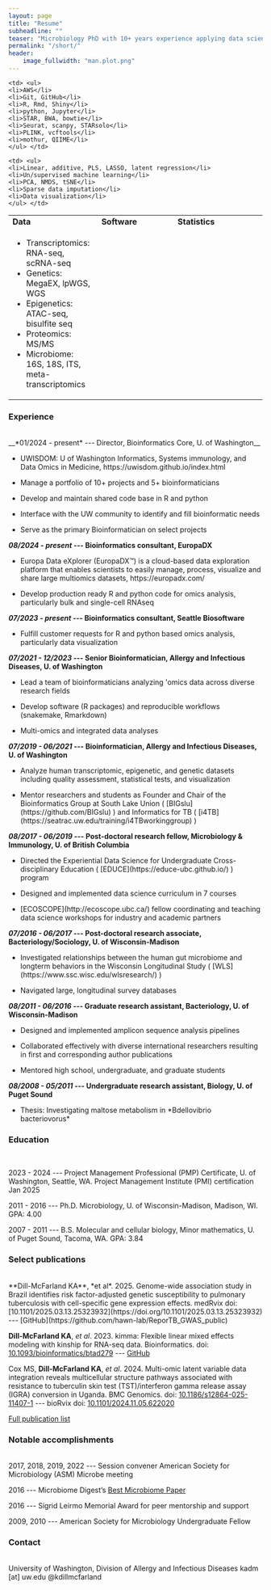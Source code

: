 ```yaml
---
layout: page
title: "Resume"
subheadline: ""
teaser: "Microbiology PhD with 10+ years experience applying data science and statistics to biological problems. Expertise in multi-omics from experimental design to publication. Skilled leader with Project Management Professional (PMP) training and teams with diverse backgrounds and varied training. Effective communicator with formal teaching experience. Specific skills include:"
permalink: "/short/"
header:
    image_fullwidth: "man.plot.png"
---
```


<table border="0" width="100%" class="center">
 <tr>
    <td width="35%"><b style="font-size:16px">Data</b></td>
    <td width="30%"><b style="font-size:16px">Software</b></td>
    <td width="35%"><b style="font-size:16px">Statistics</b></td>
 </tr>
 <tr>
    <td> <ul>
    <li>Transcriptomics: RNA-seq, scRNA-seq</li>
    <li>Genetics: MegaEX, lpWGS, WGS</li>
    <li>Epigenetics: ATAC-seq, bisulfite seq</li>
    <li>Proteomics: MS/MS</li>
    <li>Microbiome: 16S, 18S, ITS, meta-transcriptomics</li>
    </ul> </td>
    
    <td> <ul>
    <li>AWS</li>
    <li>Git, GitHub</li>
    <li>R, Rmd, Shiny</li>
    <li>python, Jupyter</li>
    <li>STAR, BWA, bowtie</li>
    <li>Seurat, scanpy, STARsolo</li>
    <li>PLINK, vcftools</li>
    <li>mothur, QIIME</li>
    </ul> </td>
    
    <td> <ul>
    <li>Linear, additive, PLS, LASSO, latent regression</li>
    <li>Un/supervised machine learning</li>
    <li>PCA, NMDS, tSNE</li>
    <li>Sparse data imputation</li>
    <li>Data visualization</li>
    </ul> </td>
 </tr>
</table>

### Experience
<br>
__*01/2024 - present* --- Director, Bioinformatics Core, U. of Washington__

<ul><li>UWISDOM: U of Washington Informatics, Systems immunology, and Data Omics in Medicine, https://uwisdom.github.io/index.html</li></ul>
<ul><li>Manage a portfolio of 10+ projects and 5+ bioinformaticians</li></ul>
<ul><li>Develop and maintain shared code base in R and python</li></ul>
<ul><li>Interface with the UW community to identify and fill bioinformatic needs</li></ul>
<ul><li>Serve as the primary Bioinformatician on select projects</li></ul>

__*08/2024 - present* --- Bioinformatics consultant, EuropaDX__  

<ul><li>Europa Data eXplorer (EuropaDX™) is a cloud-based data exploration platform that enables scientists to easily manage, process, visualize and share large multiomics datasets, https://europadx.com/</li></ul>
<ul><li>Develop production ready R and python code for omics analysis, particularly bulk and single-cell RNAseq</li></ul>

__*07/2023 - present* --- Bioinformatics consultant, Seattle Biosoftware__

<ul><li>Fulfill customer requests for R and python based omics analysis, particularly data visualization</li></ul>

__*07/2021 - 12/2023* --- Senior Bioinformatician, Allergy and Infectious Diseases, U. of Washington__

<ul><li>Lead a team of bioinformaticians analyzing 'omics data across diverse
research fields</li></ul>
<ul><li>Develop software (R packages) and reproducible workflows (snakemake,
Rmarkdown)</li></ul>
<ul><li>Multi-omics and integrated data analyses</li></ul>

__*07/2019 - 06/2021* --- Bioinformatician, Allergy and Infectious Diseases, U. of Washington__

<ul><li>Analyze human transcriptomic, epigenetic, and genetic datasets including quality assessment, statistical tests, and visualization</li></ul>

<ul><li>Mentor researchers and students as Founder and Chair of the Bioinformatics Group at South Lake Union ( [BIGslu](https://github.com/BIGslu) ) and Informatics for TB ( [i4TB](https://seatrac.uw.edu/training/i4TBworkinggroup) )</li></ul>

__*08/2017 - 06/2019* --- Post-doctoral research fellow, Microbiology & Immunology, U. of British Columbia__

<ul><li>Directed the Experiential Data Science for Undergraduate Cross-disciplinary Education ( [EDUCE](https://educe-ubc.github.io/) ) program</li></ul>
<ul><li>Designed and implemented data science curriculum in 7 courses</li></ul>
<ul><li> [ECOSCOPE](http://ecoscope.ubc.ca/) fellow coordinating and teaching data science workshops for industry and academic partners</li></ul>

__*07/2016 - 06/2017*	--- Post-doctoral research associate, Bacteriology/Sociology, U. of Wisconsin-Madison__
<ul><li>Investigated relationships between the human gut microbiome and longterm behaviors in the Wisconsin Longitudinal Study ( [WLS](https://www.ssc.wisc.edu/wlsresearch/) )</li></ul>
<ul><li>Navigated large, longitudinal survey databases </li></ul> 

__*08/2011 - 06/2016*	--- Graduate research assistant, Bacteriology, U. of Wisconsin-Madison__
<ul><li>Designed and implemented amplicon sequence analysis pipelines</li></ul>
<ul><li>Collaborated effectively with diverse international researchers resulting in first and corresponding author publications</li></ul>
<ul><li>Mentored high school, undergraduate, and graduate students </li></ul> 

__*08/2008 - 05/2011* --- Undergraduate research assistant, Biology, U. of Puget Sound__
<ul><li>Thesis: Investigating maltose metabolism in *Bdellovibrio bacteriovorus*</li></ul>  

### Education
<br>

2023 - 2024 --- Project Management Professional (PMP) Certificate, U. of Washington, Seattle, WA. Project Management Institute (PMI) certification Jan 2025

2011 - 2016	--- Ph.D. Microbiology, U. of Wisconsin-Madison, Madison, WI. GPA: 4.00

2007 - 2011	--- B.S. Molecular and cellular biology, Minor mathematics, U. of Puget Sound, Tacoma, WA. GPA: 3.84

### Select publications
<br>
**Dill-McFarland KA**, *et al*. 2025. Genome-wide association study in Brazil identifies risk factor-adjusted genetic susceptibility to pulmonary tuberculosis with cell-specific gene expression effects. medRvix doi: [10.1101/2025.03.13.25323932](https://doi.org/10.1101/2025.03.13.25323932) --- [GitHub](https://github.com/hawn-lab/ReporTB_GWAS_public)

**Dill-McFarland KA**, *et al*. 2023. kimma: Flexible linear mixed effects modeling with kinship for RNA-seq data. Bioinformatics. doi: [10.1093/bioinformatics/btad279](https://doi.org/10.1093/bioinformatics/btad279) --- [GitHub](https://github.com/BIGslu/kimma)

Cox MS, **Dill-McFarland KA**, *et al*. 2024. Multi-omic latent variable data integration reveals multicellular structure pathways associated with resistance to tuberculin skin test (TST)/interferon gamma release assay (IGRA) conversion in Uganda. BMC Genomics. doi: [10.1186/s12864-025-11407-1](https://doi.org/10.1186/s12864-025-11407-1) --- bioRvix doi: [10.1101/2024.11.05.622020 ](https://doi.org/10.1101/2024.11.05.622020)

[Full publication list](https://kdillmcfarland.github.io/pubs/)

### Notable accomplishments
<br>
2017, 2018, 2019, 2022 --- Session convener American Society for Microbiology (ASM) Microbe meeting

2016 --- Microbiome Digest’s [Best Microbiome Paper](https://microbiomedigest.com/2016/12/31/winners-of-the-best-microbiome-papers-of-2016/)

2016 --- Sigrid Leirmo Memorial Award for peer mentorship and support

2009, 2010 --- American Society for Microbiology Undergraduate Fellow

### Contact
<br>
University of Washington, Division of Allergy and Infectious Diseases  
kadm [at] uw.edu  
@kdillmcfarland
